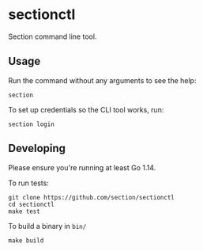 # sectionctl

Section command line tool.

## Usage

Run the command without any arguments to see the help:

```
section
```

To set up credentials so the CLI tool works, run:

```
section login
```

## Developing

Please ensure you're running at least Go 1.14.

To run tests:

```
git clone https://github.com/section/sectionctl
cd sectionctl
make test
```

To build a binary in `bin/`

```
make build
```
